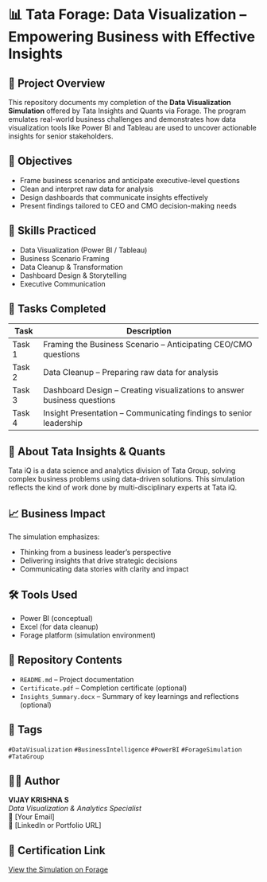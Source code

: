 # 📊 Tata Forage: Data Visualization – Empowering Business with Effective Insights

## 📌 Project Overview
This repository documents my completion of the **Data Visualization Simulation** offered by Tata Insights and Quants via Forage. The program emulates real-world business challenges and demonstrates how data visualization tools like Power BI and Tableau are used to uncover actionable insights for senior stakeholders.

## 🎯 Objectives
- Frame business scenarios and anticipate executive-level questions
- Clean and interpret raw data for analysis
- Design dashboards that communicate insights effectively
- Present findings tailored to CEO and CMO decision-making needs

## 🧠 Skills Practiced
- Data Visualization (Power BI / Tableau)
- Business Scenario Framing
- Data Cleanup & Transformation
- Dashboard Design & Storytelling
- Executive Communication

## 🧪 Tasks Completed
| Task | Description |
|------|-------------|
| Task 1 | Framing the Business Scenario – Anticipating CEO/CMO questions |
| Task 2 | Data Cleanup – Preparing raw data for analysis |
| Task 3 | Dashboard Design – Creating visualizations to answer business questions |
| Task 4 | Insight Presentation – Communicating findings to senior leadership |

## 🏢 About Tata Insights & Quants
Tata iQ is a data science and analytics division of Tata Group, solving complex business problems using data-driven solutions. This simulation reflects the kind of work done by multi-disciplinary experts at Tata iQ.

## 📈 Business Impact
The simulation emphasizes:
- Thinking from a business leader’s perspective
- Delivering insights that drive strategic decisions
- Communicating data stories with clarity and impact

## 🛠️ Tools Used
- Power BI (conceptual)
- Excel (for data cleanup)
- Forage platform (simulation environment)

## 📁 Repository Contents
- `README.md` – Project documentation  
- `Certificate.pdf` – Completion certificate (optional)  
- `Insights_Summary.docx` – Summary of key learnings and reflections (optional)

## 🧩 Tags
`#DataVisualization` `#BusinessIntelligence` `#PowerBI` `#ForageSimulation` `#TataGroup`

## 👨‍💻 Author
**VIJAY KRISHNA S**  
_Data Visualization & Analytics Specialist_  
📧 [Your Email]  
🔗 [LinkedIn or Portfolio URL]

## 🔗 Certification Link
[View the Simulation on Forage](https://www.theforage.com/simulations/tata/data-visualisation-p5xo)
